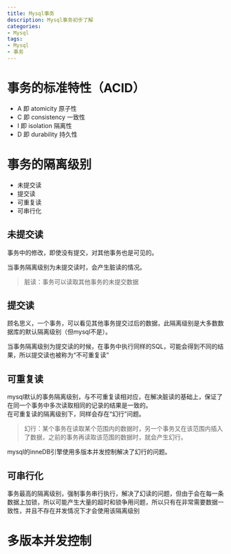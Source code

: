 ```yaml
---
title: Mysql事务
description: Mysql事务初步了解
categories:
- Mysql
tags:
- Mysql
- 事务
---
```


# 事务的标准特性（ACID）
- A 即 atomicity    原子性
- C 即 consistency  一致性
- I 即 isolation 隔离性
- D 即 durability 持久性

# 事务的隔离级别
- 未提交读
- 提交读
- 可重复读
- 可串行化

## 未提交读
事务中的修改，即使没有提交，对其他事务也是可见的。  

当事务隔离级别为未提交读时，会产生脏读的情况。
> 脏读：事务可以读取其他事务的未提交数据

## 提交读
顾名思义，一个事务，可以看见其他事务提交过后的数据，此隔离级别是大多数数据库的默认隔离级别（但mysql不是）。
  
当事务隔离级别为提交读的时候，在事务中执行同样的SQL，可能会得到不同的结果，所以提交读也被称为“不可重复读”

## 可重复读
mysql默认的事务隔离级别，与不可重复读相对应，在解决脏读的基础上，保证了在同一个事务中多次读取相同的记录的结果是一致的。   
在可重复读的隔离级别下，同样会存在“幻行”问题。
> 幻行：某个事务在读取某个范围内的数据时，另一个事务又在该范围内插入了数据，之前的事务再读取该范围的数据时，就会产生幻行。  

mysql的inneDB引擎使用多版本并发控制解决了幻行的问题。

## 可串行化
事务最高的隔离级别，强制事务串行执行，解决了幻读的问题，但由于会在每一条数据上加锁，所以可能产生大量的超时和锁争用问题，所以只有在非常需要数据一致性，并且不存在并发情况下才会使用该隔离级别  

# 多版本并发控制

